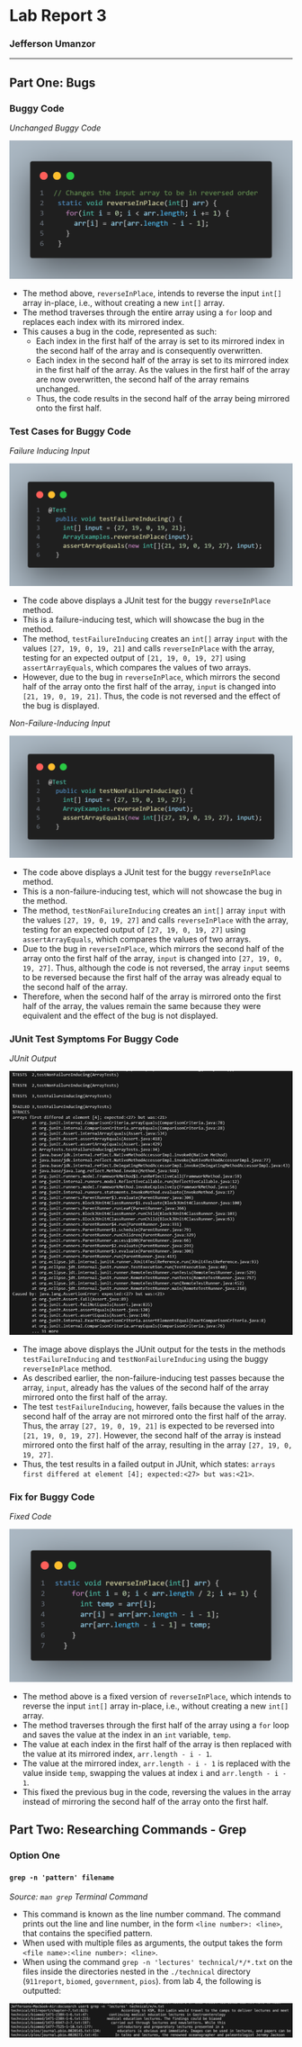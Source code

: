 <!--
  Lab Report 3 for CSE 15L
  Winter 2023 Quarter
-->

# Lab Report 3
### Jefferson Umanzor

---

## Part One: Bugs

### Buggy Code

*Unchanged Buggy Code*

![Bugged Code](images/bugged-code.png)
- The method above, `reverseInPlace`, intends to reverse the input `int[]` array in-place, i.e., without creating a new `int[]` array.
- The method traverses through the entire array using a `for` loop and replaces each index with its mirrored index.
- This causes a bug in the code, represented as such:
  -  Each index in the first half of the array is set to its mirrored index in the second half of the array and is consequently overwritten.
  -  Each index in the second half of the array is set to its mirrored index in the first half of the array. As the values in the first half of the array are now overwritten, the second half of the array remains unchanged.
  -  Thus, the code results in the second half of the array being mirrored onto the first half.

### Test Cases for Buggy Code

*Failure Inducing Input*

![Failure-Inducing Test](images/failure-inducing-input.png)
- The code above displays a JUnit test for the buggy `reverseInPlace` method.
- This is a failure-inducing test, which will showcase the bug in the method.
- The method, `testFailureInducing` creates an `int[]` array `input` with the values `[27, 19, 0, 19, 21]` and calls `reverseInPlace` with the array, testing for an expected output of `[21, 19, 0, 19, 27]` using `assertArrayEquals`, which compares the values of two arrays.
- However, due to the bug in `reverseInPlace`, which mirrors the second half of the array onto the first half of the array, `input` is changed into `[21, 19, 0, 19, 21]`. Thus, the code is not reversed and the effect of the bug is displayed.

*Non-Failure-Inducing Input*

![Non-Failure-Inducing Input](images/non-failure-inducing-input.png)
- The code above displays a JUnit test for the buggy `reverseInPlace` method.
- This is a non-failure-inducing test, which will not showcase the bug in the method.
- The method, `testNonFailureInducing` creates an `int[]` array `input` with the values `[27, 19, 0, 19, 27]` and calls `reverseInPlace` with the array, testing for an expected output of `[27, 19, 0, 19, 27]` using `assertArrayEquals`, which compares the values of two arrays.
- Due to the bug in `reverseInPlace`, which mirrors the second half of the array onto the first half of the array, `input` is changed into `[27, 19, 0, 19, 27]`. Thus, although the code is not reversed, the array `input` seems to be reversed because the first half of the array was already equal to the second half of the array.
- Therefore, when the second half of the array is mirrored onto the first half of the array, the values remain the same because they were equivalent and the effect of the bug is not displayed.

### JUnit Test Symptoms For Buggy Code

*JUnit Output*

![JUnit Output](images/junit-symptoms.png)
- The image above displays the JUnit output for the tests in the methods `testFailureInducing` and `testNonFailureInducing` using the buggy `reverseInPlace` method.
- As described earlier, the non-failure-inducing test passes because the array, `input`, already has the values of the second half of the array mirrored onto the first half of the array.
- The test `testFailureInducing`, however, fails because the values in the second half of the array are not mirrored onto the first half of the array. Thus, the array `[27, 19, 0, 19, 21]` is expected to be reversed into `[21, 19, 0, 19, 27]`. However, the second half of the array is instead mirrored onto the first half of the array, resulting in the array `[27, 19, 0, 19, 27]`.
- Thus, the test results in a failed output in JUnit, which states: `arrays first differed at element [4]; expected:<27> but was:<21>`.

### Fix for Buggy Code

*Fixed Code*

![Fixed Code](images/fixed-reverse.png)
- The method above is a fixed version of `reverseInPlace`, which intends to reverse the input `int[]` array in-place, i.e., without creating a new `int[]` array.
- The method traverses through the first half of the array using a `for` loop and saves the value at the index in an `int` variable, `temp`.
- The value at each index in the first half of the array is then replaced with the value at its mirrored index, `arr.length - i - 1`.
- The value at the mirrored index, `arr.length - i - 1` is replaced with the value inside `temp`, swapping the values at index `i` and `arr.length - i - 1`.
- This fixed the previous bug in the code, reversing the values in the array instead of mirroring the second half of the array onto the first half.

## Part Two: Researching Commands - Grep

### Option One 
#### `grep -n 'pattern' filename`
*Source: `man grep` Terminal Command*
- This command is known as the line number command. The command prints out the line and line number, in the form `<line number>: <line>`, that contains the specified pattern.
- When used with multiple files as arguments, the output takes the form `<file name>:<line number>: <line>`.
- When using the command `grep -n 'lectures' technical/*/*.txt` on the files inside the directories nested in the `./technical` directory (`911report`, `biomed`, `government`, `pios`). from lab 4, the following is outputted:

![Grep Sorted](images/grep-n-found.png)
